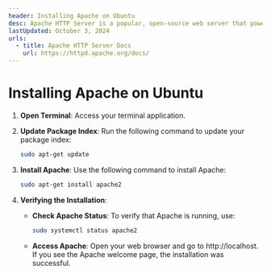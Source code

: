 ```yaml
---
header: Installing Apache on Ubuntu
desc: Apache HTTP Server is a popular, open-source web server that powers websites and applications by serving HTTP requests.
lastUpdated: October 3, 2024
urls:
  - title: Apache HTTP Server Docs
    url: https://httpd.apache.org/docs/
---
```


# Installing Apache on Ubuntu

1. **Open Terminal**: Access your terminal application.

2. **Update Package Index**: Run the following command to update your package index:

   ```bash
   sudo apt-get update
   ```

3. **Install Apache**: Use the following command to install Apache:

   ```bash
   sudo apt-get install apache2
   ```

4. **Verifying the Installation**:
   - **Check Apache Status**: To verify that Apache is running, use:
     ```bash
     sudo systemctl status apache2
     ```
   - **Access Apache**: Open your web browser and go to http://localhost. If you see the Apache welcome page, the installation was successful.

